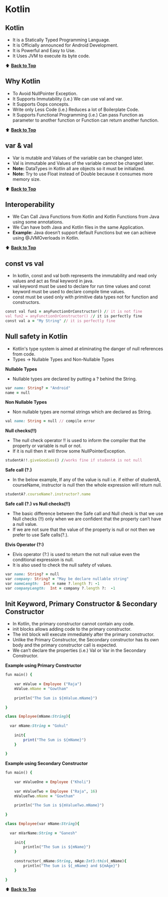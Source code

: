 
# Kotlin

## Kotlin

- It is a Statically Typed Programming Language.
- It is Officially announced for Android Development.
- It is Powerful and Easy to Use.
- It Uses JVM to execute its byte code.

:arrow_up: [__Back to Top__](README.md#kotlin)

## Why Kotlin

- To Avoid NullPointer Exception.
- It Supports Immutability (i.e.) We can use val and var.
- It Supports Oops concepts.
- Write only Less Code (i.e.) Reduces a lot of Boilerplate Code.
- It Supports Functional Programming (i.e.) Can pass Function as parameter to another function or Function can return another function.

:arrow_up: [__Back to Top__](README.md#kotlin)

## var & val

- Var is mutable and Values of the variable can be changed later.
- Val is immutable and Values of the variable cannot be changed later.
- __Note:__ DataTypes in Kotlin all are objects so it must be initialized.
- __Note:__ Try to use Float instead of Double because it consumes more memory size.

:arrow_up: [__Back to Top__](README.md#kotlin)  

## Interoperability

- We Can Call Java Functions from Kotlin and Kotlin Functions from Java using some annotations.
- We Can have both Java and Kotlin files in the same Application.
- __Example:__ Java doesn’t support default Functions but we can achieve using @JVMOverloads in Kotlin.

:arrow_up: [__Back to Top__](README.md#kotlin)

## const vs val

- In kotlin, const and val both represents the immutability and read only values and act as final keyword in java.
- val keyword must be used to declare for run time values and const keyword must be used to declare compile time values.
- const must be used only with primitive data types not for function and constructors.

```ruby
const val fun1 = anyFunctionOrConstructor() // it is not fine
val fun2 = anyFunctionOrConstructor() // it is perfectly fine      
const val a = "My String" // it is perfectly fine
```

## Null safety in Kotlin

- Kotlin's type system is aimed at eliminating the danger of null references from code.
- Types -> Nullable Types and Non-Nullable Types

__Nullable Types__

- Nullable types are declared by putting a ? behind the String.

```ruby
var name: String? = "Android"  
name = null
```

__Non Nullable Types__

- Non nullable types are normal strings which are declared as String.

```ruby
val name: String = null // compile error  
```

__Null checks(!!)__

- The null check operator !! is used to inform the compiler that the property or variable is null or not. 
- If it is null then it will throw some NullPointerException.

```ruby
studentA!!.giveGoodies() //works fine if studentA is not null
```

__Safe call (?.)__

- In the below example, If any of the value is null i.e. if either of studentA, courseName, instructor is null then the whole expression will return null.

```ruby
studentA?.courseName?.instructor?.name 
```

__Safe call (?.) vs Null checks(!!)__

- The basic difference between the Safe call and Null check is that we use Null checks (!!) only when we are confident that the property can’t have a null value. 
- If we are not sure that the value of the property is null or not then we prefer to use Safe calls(?.).

__Elvis Operator (?:)__

- Elvis operator (?:) is used to return the not null value even the conditional expression is null. 
- It is also used to check the null safety of values.

```ruby
var name: String? = null  
var company: String? = "May be declare nullable string"  
var nameLength:  Int = name ?.length ?: -1  
var companyLength:  Int = company ?.length ?:  -1  
```
## Init Keyword, Primary Constructor & Secondary Constructor

- In Kotlin, the primary constructor cannot contain any code.
- init blocks allows adding code to the primary constructor.
- The init block will execute immediately after the primary constructor.
- Unlike the Primary Constructor, the Secondary constructor has its own body and the primary constructor call is expected.
- We can’t declare the properties (i.e.) Val or Var in the Secondary Constructor.

__Example using Primary Constructor__

```ruby
fun main() {	
  
    var mValue = Employee ("Raja")
    mValue.mName = "Gowtham"
    
    println("The Sum is ${mValue.mName}")
    
}

class Employee(mName:String){
    
  var mName:String = "Gokul"
    
    init{
        print("The Sum is ${mName}")
    }
    
}
```
__Example using Secondary Constructor__

```ruby
fun main() {	
  
    var mValueOne = Employee ("Kholi")
    
    var mValueTwo = Employee ("Raja", 16)
    mValueTwo.mName = "Gowtham"
    
    println("The Sum is ${mValueTwo.mName}")
    
}

class Employee(var mName:String){
    
  var mVarName:String = "Ganesh"
    
    init{
        println("The Sum is ${mName}")
    }
    
    constructor(_mName:String, mAge:Int):this(_mName){
        println("The Sum is ${_mName} and ${mAge}")
    }
   
}
```
:arrow_up: [__Back to Top__](README.md#kotlin)
